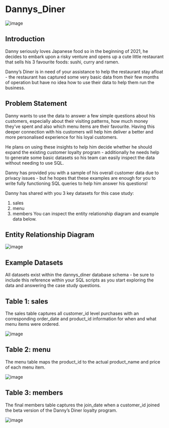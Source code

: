 # Dannys_Diner
![image](https://github.com/Bhavana-parupalli/Dannys_Diner/assets/97061048/0fb6b0fc-a12a-4258-9ee3-6316005e6edf)
## Introduction
Danny seriously loves Japanese food so in the beginning of 2021, he decides to embark upon a risky venture and opens up a cute little restaurant that sells his 3 favourite foods: sushi, curry and ramen.

Danny’s Diner is in need of your assistance to help the restaurant stay afloat - the restaurant has captured some very basic data from their few months of operation but have no idea how to use their data to help them run the business.

## Problem Statement
Danny wants to use the data to answer a few simple questions about his customers, especially about their visiting patterns, how much money they’ve spent and also which menu items are their favourite. Having this deeper connection with his customers will help him deliver a better and more personalised experience for his loyal customers.

He plans on using these insights to help him decide whether he should expand the existing customer loyalty program - additionally he needs help to generate some basic datasets so his team can easily inspect the data without needing to use SQL.

Danny has provided you with a sample of his overall customer data due to privacy issues - but he hopes that these examples are enough for you to write fully functioning SQL queries to help him answer his questions!

Danny has shared with you 3 key datasets for this case study:
1. sales
2. menu
3. members
You can inspect the entity relationship diagram and example data below.
## Entity Relationship Diagram
![image](https://github.com/Bhavana-parupalli/Dannys_Diner/assets/97061048/cda6b180-0be3-4591-bddc-a148059a653a)

## Example Datasets
All datasets exist within the dannys_diner database schema - be sure to include this reference within your SQL scripts as you start exploring the data and answering the case study questions.

## Table 1: sales
The sales table captures all customer_id level purchases with an corresponding order_date and product_id information for when and what menu items were ordered.

![image](https://github.com/Bhavana-parupalli/Dannys_Diner/assets/97061048/3ca8ecbe-bc8b-4072-8f57-7fe15d0a538a)

## Table 2: menu
The menu table maps the product_id to the actual product_name and price of each menu item.

![image](https://github.com/Bhavana-parupalli/Dannys_Diner/assets/97061048/f668e4d8-6801-4e4a-9789-b9d34a37cfe9)

## Table 3: members
The final members table captures the join_date when a customer_id joined the beta version of the Danny’s Diner loyalty program.

![image](https://github.com/Bhavana-parupalli/Dannys_Diner/assets/97061048/37a817b6-6068-4160-abfc-b2e2d320c151)



